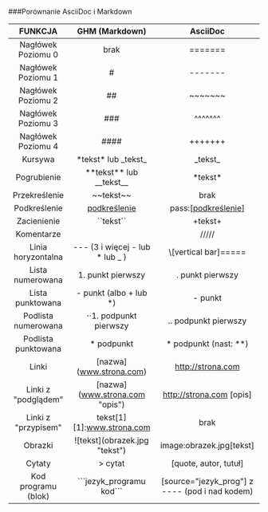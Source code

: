 ###Porównanie AsciiDoc i Markdown

|FUNKCJA            | GHM (Markdown)                 | AsciiDoc                  |
|:-----------------:|:------------------------------:|:-------------------------:|
|Nagłówek Poziomu 0 | brak                           | =======                   |
|Nagłówek Poziomu 1 | #                              | -------                   |
|Nagłówek Poziomu 2 | ##                             | ~~~~~~~                   |
|Nagłówek Poziomu 3 | ###                            | ^^^^^^^                   |
|Nagłówek Poziomu 4 | ####                           | +++++++                   |
|Kursywa            | \*tekst\* lub \_tekst\_        | \_tekst\_                 |
|Pogrubienie        | \*\*tekst\*\* lub \_\_tekst\_\_| \*tekst\*                 |
|Przekreślenie      | \~~tekst\~~                    | brak                      |
|Podkreślenie       | <u>podkreślenie</u>            | pass:[<u>podkreślenie</u>]|
|Zacienienie        | \`\`tekst\``                    | \+tekst\+                |
|Komentarze         | <!-- komentarz -->             | /////                     |
|Linia horyzontalna | --- (3 i więcej - lub * lub _ )| \\[vertical bar]=====     |
|Lista numerowana   | 1. punkt pierwszy              | . punkt pierwszy          |
|Lista punktowana   | - punkt (albo + lub *)         | - punkt                   |
|Podlista numerowana| ⋅⋅1. podpunkt pierwszy          | \.. podpunkt pierwszy    |
|Podlista punktowana| \* podpunkt                    | \* podpunkt (nast: \**)   |
|Linki              | \[nazwa](www.strona.com)       | http://strona.com         |
|Linki z "podglądem"| \[nazwa](www.strona.com "opis")| http://strona.com [opis]  |
|Linki z "przypisem"| tekst\[1] \[1]:www.strona.com  | brak                      |
|Obrazki            | \!\[tekst](obrazek.jpg "tekst")| image:obrazek.jpg[tekst]  |
|Cytaty             | > cytat                        | [quote, autor, tutuł]     |
|Kod programu (blok)| \`\`\`jezyk_programu kod\`\`\` | [source="jezyk_prog"] z ---- (pod i nad kodem)|
